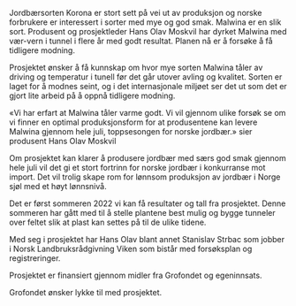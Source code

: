 Jordbærsorten Korona er stort sett på vei ut av produksjon og norske forbrukere er interessert i sorter med mye og god smak. Malwina er en slik sort. Produsent og prosjektleder Hans Olav Moskvil har dyrket Malwina med vær-vern i tunnel i flere år med godt resultat. Planen nå er å forsøke å få tidligere modning. 

Prosjektet ønsker å få kunnskap om hvor mye sorten Malwina tåler av driving og temperatur i tunell før det går utover avling og kvalitet. Sorten er laget for å modnes seint, og i det internasjonale miljøet ser det ut som det er gjort lite arbeid på å oppnå tidligere modning. 

«Vi har erfart at Malwina tåler varme godt. Vi vil gjennom ulike forsøk se om vi finner en optimal produksjonsform for at produsentene kan levere Malwina gjennom hele juli, toppsesongen for norske jordbær.» sier produsent Hans Olav Moskvil 

Om prosjektet kan klarer å produsere jordbær med særs god smak gjennom hele juli vil det gi et stort fortrinn for norske jordbær i konkurranse mot import. Det vil trolig skape rom for lønnsom produksjon av jordbær i Norge sjøl med et høyt lønnsnivå. 

Det er først sommeren 2022 vi kan få resultater og tall fra prosjektet. Denne sommeren har gått med til å stelle plantene best mulig og bygge tunneler over feltet slik at plast kan settes på til de ulike tidene. 

Med seg i prosjektet har Hans Olav blant annet Stanislav Strbac som jobber i Norsk Landbruksrådgivning Viken som bistår med forsøksplan og registreringer. 

Prosjektet er finansiert gjennom midler fra Grofondet og egeninnsats. 

Grofondet ønsker lykke til med prosjektet. 